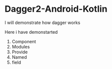 # Dagger2-Android-Kotlin
I will demonstrate how dagger works 

Here i have demonstarted 
1. Component
2. Modules
3. Provide
4. Named
5. field
